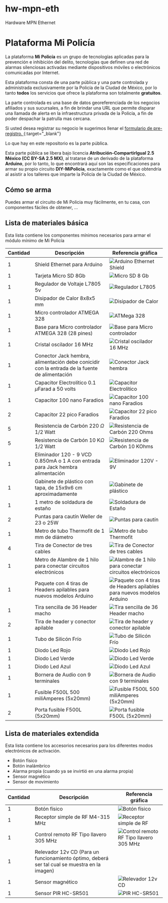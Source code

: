 # hw-mpn-eth
Hardware MPN Ethernet
# Plataforma Mi Policía
La plataforma  **Mi Policía** es un grupo de tecnologías aplicadas para la prevención e inhibición del delito, tecnologías que definen una red de alarmas silenciosas activadas mediante dispositivos móviles o electrónicos comunicadas por Internet.

Esta plataforma consta de una parte pública y una parte controlada y administrada exclusivamente por la Policía de la Ciudad de México, por lo tanto **todos** los servicios que ofrece la plataforma son totalmente **gratuitos**.

La parte controlada es una base de datos georeferenciada de los negocios afiliados y sus sucursales, a fin de brindar una URL que permite disparar una llamada de alerta en la infraestructura privada de la Policía, a fin de poder despachar la patrulla mas cercana.


Si usted desea registrar su negocio le sugerimos llenar el [formulario de pre-registro. ](http://mipolicia.ssp.cdmx.gob.mx/mpn/preafiliacion){:target="_blank"}


Lo que hay en este repositorio es la parte pública. 

Esta parte pública se libera bajo licencia **Atribución-CompartirIgual 2.5 México  (CC BY-SA 2.5 MX)**, al tratarse de un derivado de la plataforma **Arduino**, por lo tanto, lo que encontrará aquí son las especificaciones para armar su propio circuito **DIY-MiPolicia**, exactamente como el que obtendría al asistir a los talleres que imparte la Policía de la Ciudad de México.

## Cómo se arma
Puedes armar el circuito de Mi Policia muy fácilmente, en tu casa, con componentes fáciles de obtener, ...

## Lista de materiales básica
Esta lista contiene los componentes mínimos necesarios para armar el módulo mínimo de Mi Policía

|  Cantidad      |Descripción                          |Referencia gráfica                         |
|----------------|-------------------------------|-----------------------------|
|1|Shield Ethernet para Arduino            | ![Arduino Ethernet Shield](https://raw.githubusercontent.com/SSP-CDMX/hw-mpn-eth/master/Imagenes/Arduino%20Ethernet%20Shield.png)           |
|1|Tarjeta Micro SD 8Gb           |![Micro SD 8 Gb](https://raw.githubusercontent.com/SSP-CDMX/hw-mpn-eth/master/Imagenes/MicroSD.png) |
|1|Regulador de Voltaje L7805 5v|![Regulador L7805](https://raw.githubusercontent.com/SSP-CDMX/hw-mpn-eth/master/Imagenes/L7805.png)|
|1|Disipador de Calor 8x8x5 mm|![Disipador de Calor](https://raw.githubusercontent.com/SSP-CDMX/hw-mpn-eth/master/Imagenes/DisipadorCalor.png)|
|1|Micro controlador ATMEGA 328 |![ATMega 328](https://raw.githubusercontent.com/SSP-CDMX/hw-mpn-eth/master/Imagenes/ATMega328.png)|
|1|Base para Micro controlador ATMEGA 328 (28 pines) |![Base para Micro controlador](https://raw.githubusercontent.com/SSP-CDMX/hw-mpn-eth/master/Imagenes/BaseATMega.png)|
|1|Cristal oscilador 16 MHz|![Cristal oscilador 16 MHz](https://raw.githubusercontent.com/SSP-CDMX/hw-mpn-eth/master/Imagenes/Oscilador16MHz.png)|
|1|Conector Jack hembra, alimentación debe conicidir con la entrada de la fuente de alimentación|![Conector Jack hembra](https://raw.githubusercontent.com/SSP-CDMX/hw-mpn-eth/master/Imagenes/JackHembraAlimentacion.png)|
|1|Capacitor Electrolítico 0.1  $\mu$Farad a 50 volts|![Capacitor Electrolítico](https://raw.githubusercontent.com/SSP-CDMX/hw-mpn-eth/master/Imagenes/CapacitorElectrolitico.png)|
|1|Capacitor 100 nano Faradios|![Capacitor 100 nano Faradios](https://raw.githubusercontent.com/SSP-CDMX/hw-mpn-eth/master/Imagenes/CapacitorNanoFarads.png)|
|2|Capacitor 22 pico Faradios|![Capacitor 22 pico Faradios](https://raw.githubusercontent.com/SSP-CDMX/hw-mpn-eth/master/Imagenes/CapacitorNanoFarads.png)|
|5|Resistencia de Carbón 220 $\Omega$  1/2 Watt|![Resistencia de Carbón 220 Ohms](https://raw.githubusercontent.com/SSP-CDMX/hw-mpn-eth/master/Imagenes/Resistencia200Ohms.png)|
|5|Resistencia de Carbón 10 K$\Omega$  1/2 Watt|![Resistencia de Carbón 10 KOhms](https://raw.githubusercontent.com/SSP-CDMX/hw-mpn-eth/master/Imagenes/Resistencia10Ohms.png)|
|1|Eliminador 120 - 9 VCD 0.850mA o 1 A con entrada para Jack hembra alimentación |![Eliminador 120V - 9V](https://raw.githubusercontent.com/SSP-CDMX/hw-mpn-eth/master/Imagenes/Eliminador120.png)|
|1|Gabinete de plástico con tapa, de 15x9x6 cm aproximadamente|![Gabinete de plástico](https://raw.githubusercontent.com/SSP-CDMX/hw-mpn-eth/master/Imagenes/Gabinete.png)|
|1| 1 metro de soldadura de estaño|![Soldadura de Estaño](https://raw.githubusercontent.com/SSP-CDMX/hw-mpn-eth/master/Imagenes/Soldadura.png)|
|2| Puntas para cautín Weller de 23 o 25W|![Puntas para cautín](https://raw.githubusercontent.com/SSP-CDMX/hw-mpn-eth/master/Imagenes/PuntasCautin.png)|
|1| Metro de tubo Thermofit de 1 mm de diámetro|![Metro de tubo Thermofit](https://raw.githubusercontent.com/SSP-CDMX/hw-mpn-eth/master/Imagenes/ThermoFit.png)|
|4| Tira de Conector de tres cables|![Tira de Conector de tres cables](https://raw.githubusercontent.com/SSP-CDMX/hw-mpn-eth/master/Imagenes/Conector3Cables.png)|
|1|Metro de Alambre de 1 hilo para conectar circuitos electrónicos |![Alambre de 1 hilo para conectar circuitos electrónicos](https://raw.githubusercontent.com/SSP-CDMX/hw-mpn-eth/master/Imagenes/Alambre1Hilo.png)|
|1|Paquete con 4 tiras de Headers apilables para nuevos modelos Arduino |![Paquete con 4 tiras de Headers apilables para nuevos modelos Arduino](https://raw.githubusercontent.com/SSP-CDMX/hw-mpn-eth/master/Imagenes/HeadersApilables.png)|
|1|Tira sencilla de 36 Header macho |![Tira sencilla de 36 Header macho](https://raw.githubusercontent.com/SSP-CDMX/hw-mpn-eth/master/Imagenes/HeaderMacho.png)|
|2|Tira de header y conector apilable|![Tira de header y conector apilable](https://raw.githubusercontent.com/SSP-CDMX/hw-mpn-eth/master/Imagenes/HeaderConectorApilable.png)|
|1|Tubo de Silicón Frío|![Tubo de Silicón Frío](https://raw.githubusercontent.com/SSP-CDMX/hw-mpn-eth/master/Imagenes/TuboSilicon.png)|
|1|Diodo Led Rojo |![Diodo Led Rojo](https://raw.githubusercontent.com/SSP-CDMX/hw-mpn-eth/master/Imagenes/LedRojo.png) |
|1|Diodo Led Verde|![Diodo Led Verde](https://raw.githubusercontent.com/SSP-CDMX/hw-mpn-eth/master/Imagenes/Led.png)|
|1|Diodo Led Azul|![Diodo Led Azul](https://raw.githubusercontent.com/SSP-CDMX/hw-mpn-eth/master/Imagenes/Led.png)|
|1|Bornera de Audio con 9 terminales |![Bornera de Audio con 9 terminales](https://raw.githubusercontent.com/SSP-CDMX/hw-mpn-eth/master/Imagenes/Bornera.png)|
|1|Fusible F500L 500 miliAmperes (5x20mm)|![Fusible F500L 500 miliAmperes (5x20mm)](https://raw.githubusercontent.com/SSP-CDMX/hw-mpn-eth/master/Imagenes/Fusible.png)|
|2|Porta fusible F500L (5x20mm)|![Porta fusible F500L (5x20mm)](https://raw.githubusercontent.com/SSP-CDMX/hw-mpn-eth/master/Imagenes/PortaFusible.png)|

## Lista de materiales extendida
Esta lista contiene los accesorios necesarios para los diferentes modos electrónicos de activación.

 - Botón físico
 - Botón inalámbrico
 - Alarma propia (cuando ya se invirtió en una alarma propia)
 - Sensor magnético
 - Sensor de movimiento

|  Cantidad      |Descripción                          |Referencia gráfica                         |
|----------------|-------------------------------|-----------------------------|
|1|Botón físico| ![Botón físico](https://raw.githubusercontent.com/SSP-CDMX/hw-mpn-eth/master/Imagenes/BotonFisico.png)
|1|Receptor simple de RF M4-315 MHz|![Receptor simple de RF](https://raw.githubusercontent.com/SSP-CDMX/hw-mpn-eth/master/Imagenes/ReceptorRF315MHz.png) |
|1|Control remoto RF Tipo llavero 305 MHz|![Control remoto RF Tipo llavero 305 MHz](https://raw.githubusercontent.com/SSP-CDMX/hw-mpn-eth/master/Imagenes/ControlRemoto350Mhz.png) |
|1|Relevador 12v CD (Para un funcionamiento óptimo, deberá ser tal cual se muestra en la imagen)| 
|1|Sensor magnético|![Relevador 12v CD](https://raw.githubusercontent.com/SSP-CDMX/hw-mpn-eth/master/Imagenes/Reelevador12V.png)|
|1|Sensor PIR HC-SR501|![PIR HC-SR501](https://raw.githubusercontent.com/SSP-CDMX/hw-mpn-eth/master/Imagenes/PIR.png)|
